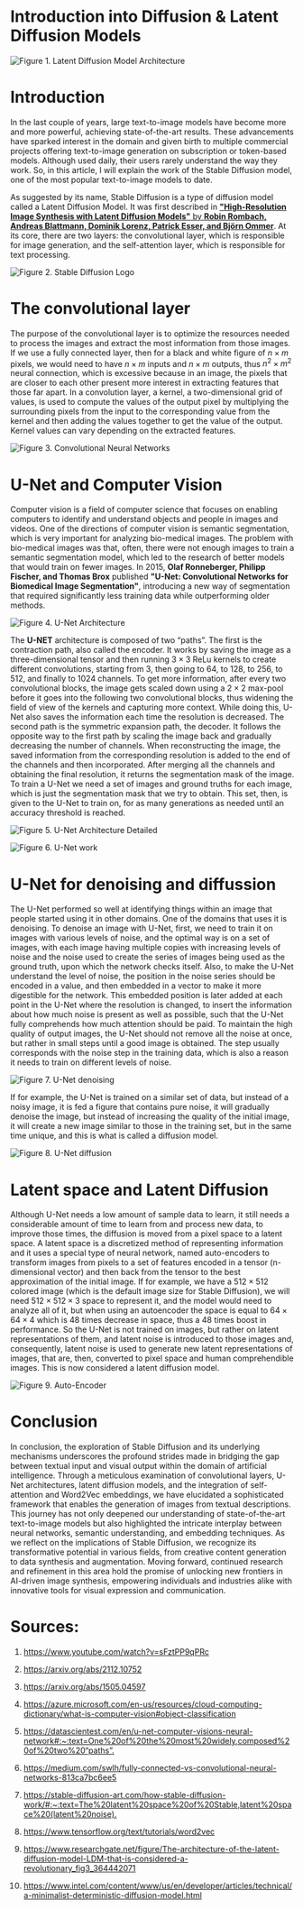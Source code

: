 # Introduction into Diffusion & Latent Diffusion Models

![Figure 1. Latent Diffusion Model Architecture](src/images/The-architecture-of-the-latent-diffusion-model-LDM-that-is-considered-a-revolutionary.png)

# Introduction

In the last couple of years, large text-to-image models have become more and more powerful, achieving state-of-the-art results. These advancements have sparked interest in the domain and given birth to multiple commercial projects offering text-to-image generation on subscription or token-based models. Although used daily, their users rarely understand the way they work. So, in this article, I will explain the work of the Stable Diffusion model, one of the most popular text-to-image models to date.

As suggested by its name, Stable Diffusion is a type of diffusion model called a Latent Diffusion Model. It was first described in [**"High-Resolution Image Synthesis with Latent Diffusion Models"** by **Robin Rombach, Andreas Blattmann, Dominik Lorenz, Patrick Esser, and Björn Ommer**](https://arxiv.org/abs/2112.10752). At its core, there are two layers: the convolutional layer, which is responsible for image generation, and the self-attention layer, which is responsible for text processing.

![Figure 2. Stable Diffusion Logo](src/images/stable_diffusion_logo.webp)

# The convolutional layer

The purpose of the convolutional layer is to optimize the resources needed to process the images and extract the most information from those images. If we use a fully connected layer, then for a black and white figure of $n \times m$ pixels, we would need to have $n \times m$ inputs and $n \times m$ outputs, thus $n^2 \times m^2$ neural connection, which is excessive because in an image, the pixels that are closer to each other present more interest in extracting features that those far apart. In a convolution layer, a kernel, a two-dimensional grid of values, is used to compute the values of the output pixel by multiplying the surrounding pixels from the input to the corresponding value from the kernel and then adding the values together to get the value of the output. Kernel values can vary depending on the extracted features.

![Figure 3. Convolutional Neural Networks](src/images/convolutional-neural-network.webp)

# U-Net and Computer Vision

Computer vision is a field of computer science that focuses on enabling computers to identify and understand objects and people in images and videos. One of the directions of computer vision is semantic segmentation, which is very important for analyzing bio-medical images. The problem with bio-medical images was that, often, there were not enough images to train a semantic segmentation model, which led to the research of better models that would train on fewer images. In 2015, **Olaf Ronneberger, Philipp Fischer, and Thomas Brox** published **"U-Net: Convolutional Networks for Biomedical Image Segmentation"**, introducing a new way of segmentation that required significantly less training data while outperforming older methods.

![Figure 4. U-Net Architecture](src/images/u-net-architecture.png)

The **U-NET** architecture is composed of two “paths”. The first is the contraction path, also called the encoder. It works by saving the image as a three-dimensional tensor and then running $3 \times 3$ ReLu kernels to create different convolutions, starting from 3, then going to 64, to 128, to 256, to 512, and finally to 1024 channels. To get more information, after every two convolutional blocks, the image gets scaled down using a $2 \times 2$ max-pool before it goes into the following two convolutional blocks, thus widening the field of view of the kernels and capturing more context. While doing this, U-Net also saves the information each time the resolution is decreased. The second path is the symmetric expansion path, the decoder. It follows the opposite way to the first path by scaling the image back and gradually decreasing the number of channels. When reconstructing the image, the saved information from the corresponding resolution is added to the end of the channels and then incorporated. After merging all the channels and obtaining the final resolution, it returns the segmentation mask of the image. To train a U-Net we need a set of images and ground truths for each image, which is just the segmentation mask that we try to obtain. This set, then, is given to the U-Net to train on, for as many generations as needed until an accuracy threshold is reached.

![Figure 5. U-Net Architecture Detailed](src/images/u-net-architecture-details.png)

![Figure 6. U-Net work](src/images/U-Net.png)

# U-Net for denoising and diffussion

The U-Net performed so well at identifying things within an image that people started using it in other domains. One of the domains that uses it is denoising. To denoise an image with U-Net, first, we need to train it on images with various levels of noise, and the optimal way is on a set of images, with each image having multiple copies with increasing levels of noise and the noise used to create the series of images being used as the ground truth, upon which the network checks itself. Also, to make the U-Net understand the level of noise, the position in the noise series should be encoded in a value, and then embedded in a vector to make it more digestible for the network. This embedded position is later added at each point in the U-Net where the resolution is changed, to insert the information about how much noise is present as well as possible, such that the U-Net fully comprehends how much attention should be paid. To maintain the high quality of output images, the U-Net should not remove all the noise at once, but rather in small steps until a good image is obtained. The step usually corresponds with the noise step in the training data, which is also a reason it needs to train on different levels of noise.

![Figure 7. U-Net denoising](src/images/diffusion_schematics.png)

If for example, the U-Net is trained on a similar set of data, but instead of a noisy image, it is fed a figure that contains pure noise, it will gradually denoise the image, but instead of increasing the quality of the initial image, it will create a new image similar to those in the training set, but in the same time unique, and this is what is called a diffusion model.

![Figure 8. U-Net diffusion](src/images/diffusion-models-figure-1.png)

# Latent space and Latent Diffusion

Although U-Net needs a low amount of sample data to learn, it still needs a considerable amount of time to learn from and process new data, to improve those times, the diffusion is moved from a pixel space to a latent space. A latent space is a discretized method of representing information and it uses a special type of neural network, named auto-encoders to transform images from pixels to a set of features encoded in a tensor (n-dimensional vector) and then back from the tensor to the best approximation of the initial image. If for example, we have a $512 \times 512$ colored image (which is the default image size for Stable Diffusion), we will need $512 \times 512 \times 3$ space to represent it, and the model would need to analyze all of it, but when using an autoencoder the space is equal to $64 \times 64 \times 4$ which is 48 times decrease in space, thus a 48 times boost in performance. So the U-Net is not trained on images, but rather on latent representations of them, and latent noise is introduced to those images and, consequently, latent noise is used to generate new latent representations of images, that are, then, converted to pixel space and human comprehendible images. This is now considered a latent diffusion model.

![Figure 9. Auto-Encoder](src/images/auto-encoder.webp)

# Conclusion

In conclusion, the exploration of Stable Diffusion and its underlying mechanisms underscores the profound strides made in bridging the gap between textual input and visual output within the domain of artificial intelligence. Through a meticulous examination of convolutional layers, U-Net architectures, latent diffusion models, and the integration of self-attention and Word2Vec embeddings, we have elucidated a sophisticated framework that enables the generation of images from textual descriptions. This journey has not only deepened our understanding of state-of-the-art text-to-image models but also highlighted the intricate interplay between neural networks, semantic understanding, and embedding techniques. As we reflect on the implications of Stable Diffusion, we recognize its transformative potential in various fields, from creative content generation to data synthesis and augmentation. Moving forward, continued research and refinement in this area hold the promise of unlocking new frontiers in AI-driven image synthesis, empowering individuals and industries alike with innovative tools for visual expression and communication.

# Sources:

1. <https://www.youtube.com/watch?v=sFztPP9qPRc>

2. <https://arxiv.org/abs/2112.10752>

3. <https://arxiv.org/abs/1505.04597>

4. <https://azure.microsoft.com/en-us/resources/cloud-computing-dictionary/what-is-computer-vision#object-classification>

5. <https://datascientest.com/en/u-net-computer-visions-neural-network#:~:text=One%20of%20the%20most%20widely,composed%20of%20two%20“paths”.>

6. <https://medium.com/swlh/fully-connected-vs-convolutional-neural-networks-813ca7bc6ee5>
7. <https://stable-diffusion-art.com/how-stable-diffusion-work/#:~:text=The%20latent%20space%20of%20Stable,latent%20space%20(latent%20noise).>

8. <https://www.tensorflow.org/text/tutorials/word2vec>

9. <https://www.researchgate.net/figure/The-architecture-of-the-latent-diffusion-model-LDM-that-is-considered-a-revolutionary_fig3_364442071>

10. <https://www.intel.com/content/www/us/en/developer/articles/technical/a-minimalist-deterministic-diffusion-model.html>
